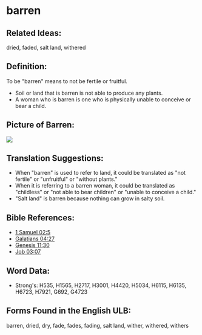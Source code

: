 # barren

## Related Ideas:

dried, faded, salt land, withered

## Definition:

To be "barren" means to not be fertile or fruitful.

* Soil or land that is barren is not able to produce any plants.
* A woman who is barren is one who is physically unable to conceive or bear a child.

## Picture of Barren:

<a href="https://content.bibletranslationtools.org/WycliffeAssociates/en_tw/raw/branch/master/PNGs/b/Barren.png"><img src="https://content.bibletranslationtools.org/WycliffeAssociates/en_tw/raw/branch/master/PNGs/b/Barren.png" ></a>

## Translation Suggestions:

* When "barren" is used to refer to land, it could be translated as "not fertile" or "unfruitful" or "without plants."
* When it is referring to a barren woman, it could be translated as "childless" or "not able to bear children" or "unable to conceive a child."
* "Salt land" is barren because nothing can grow in salty soil.

## Bible References:

* [1 Samuel 02:5](rc://en/tn/help/1sa/02/05)
* [Galatians 04:27](rc://en/tn/help/gal/04/27)
* [Genesis 11:30](rc://en/tn/help/gen/11/30)
* [Job 03:07](rc://en/tn/help/job/03/07)

## Word Data:

* Strong's: H535, H1565, H2717, H3001, H4420, H5034, H6115, H6135, H6723, H7921, G692, G4723

## Forms Found in the English ULB:

barren, dried, dry, fade, fades, fading, salt land, wither, withered, withers

